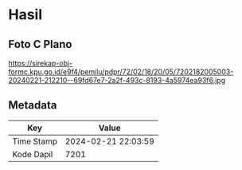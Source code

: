 # Hasil

## Foto C Plano

https://sirekap-obj-formc.kpu.go.id/e9f4/pemilu/pdpr/72/02/18/20/05/7202182005003-20240221-212210--69fd67e7-2a2f-493c-8193-4a5974ea93f6.jpg


## Metadata

| Key        | Value               |
| ---------- | ------------------- |
| Time Stamp | 2024-02-21 22:03:59 |
| Kode Dapil | 7201                |



